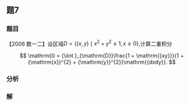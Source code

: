 ## 题7
### 题目
【2006 数一二】设区域$D = \{  {( {x, y})  \mid  {x}^{2} + {y}^{2} \leq  1, x \geq  0}\}$,计算二重积分

$$
\mathrm{I} = {\iint }_{\mathrm{D}}\frac{1 + \mathrm{{xy}}}{1 + {\mathrm{x}}^{2} + {\mathrm{y}}^{2}}\mathrm{{dxdy}}.
$$
### 分析

### 解
